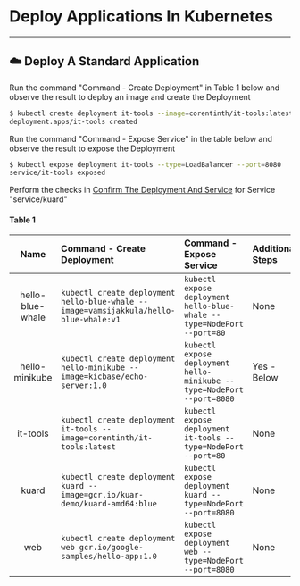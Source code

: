 # Deploy Applications In Kubernetes

--------

## ☁️ Deploy A Standard Application

Run the command "Command - Create Deployment" in Table 1 below and observe the result to deploy an image and create the Deployment
```bash
$ kubectl create deployment it-tools --image=corentinth/it-tools:latest
deployment.apps/it-tools created
```

Run the command "Command - Expose Service" in the table below and observe the result to expose the Deployment
```bash
$ kubectl expose deployment it-tools --type=LoadBalancer --port=8080
service/it-tools exposed
```

Perform the checks in [Confirm The Deployment And Service](https://github.com/tomrausch/kubernetes_public/blob/9569089708b8f66adc3a30add0f74f5c53544dd3/doc/Confirm%20The%20Deployment%20And%20Service.md) for Service "service/kuard"


#### Table 1

| Name | Command - Create Deployment | Command - Expose Service | Additional Steps | Reference |
| :---: | :--- | :--- | :---  | :---: |
| hello-blue-whale | ```kubectl create deployment hello-blue-whale --image=vamsijakkula/hello-blue-whale:v1``` | ```kubectl expose deployment hello-blue-whale --type=NodePort --port=80``` | None | [vamsijakkula](https://gist.github.com/vamsijakkula)|
| hello-minikube | ```kubectl create deployment hello-minikube --image=kicbase/echo-server:1.0``` | ```kubectl expose deployment hello-minikube --type=NodePort --port=8080``` | Yes - Below | [minikube start - Deploy Applications - Service](https://minikube.sigs.k8s.io/docs/start/?arch=%2Flinux%2Fx86-64%2Fstable%2Fbinary+download#Service) |
| it-tools | ```kubectl create deployment it-tools --image=corentinth/it-tools:latest``` | ```kubectl expose deployment it-tools --type=NodePort --port=80``` | None | [CorentinTh/it-tools](https://github.com/CorentinTh/it-tools)
| kuard | ```kubectl create deployment kuard --image=gcr.io/kuar-demo/kuard-amd64:blue``` | ```kubectl expose deployment kuard --type=NodePort --port=8080``` | None | [kuard](https://github.com/kubernetes-up-and-running/kuard) |
| web | ```kubectl create deployment web gcr.io/google-samples/hello-app:1.0``` | ```kubectl expose deployment web --type=NodePort --port=8080``` | None | [web](https://console.cloud.google.com/artifacts/docker/google-samples/us/gcr.io/hello-app?inv=1&invt=AbxY8g) |

